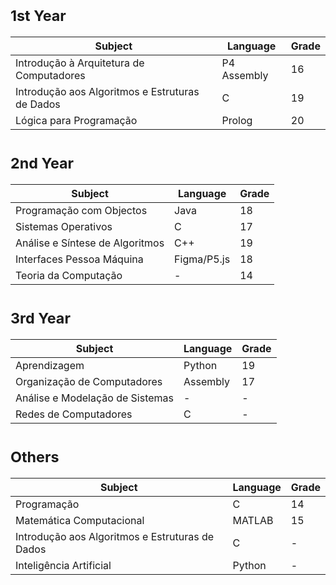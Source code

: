 # <sub>1st Year
Subject | Language | Grade
--- | --- | ---
Introdução à Arquitetura de Computadores | P4 Assembly | 16
Introdução aos Algoritmos e Estruturas de Dados | C | 19
Lógica para Programação | Prolog | 20
  
# <sub>2nd Year
Subject | Language | Grade
--- | --- | ---
Programação com Objectos | Java | 18
Sistemas Operativos | C | 17
Análise e Síntese de Algoritmos | C++ | 19
Interfaces Pessoa Máquina | Figma/P5.js | 18
Teoria da Computação | - | 14

# <sub>3rd Year
Subject | Language | Grade
--- | --- | --- 
Aprendizagem | Python | 19
Organização de Computadores | Assembly | 17
Análise e Modelação de Sistemas | - | -
Redes de Computadores | C | -
  
# <sub>Others
Subject | Language | Grade 
--- | --- | --- 
Programação | C | 14
Matemática Computacional | MATLAB | 15
Introdução aos Algoritmos e Estruturas de Dados | C | -
Inteligência Artificial | Python | -
